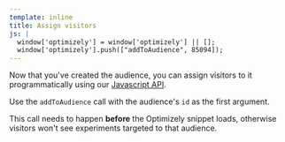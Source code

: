 ```yaml
---
template: inline
title: Assign visitors
js: |
  window['optimizely'] = window['optimizely'] || [];
  window['optimizely'].push(["addToAudience", 85094]);
---
```


Now that you've created the audience, you can assign visitors to it programmatically using our [Javascript API](/javascript).

Use the `addToAudience` call with the audience's `id` as the first argument.

This call needs to happen **before** the Optimizely snippet loads, otherwise visitors won't see experiments targeted to that audience.
